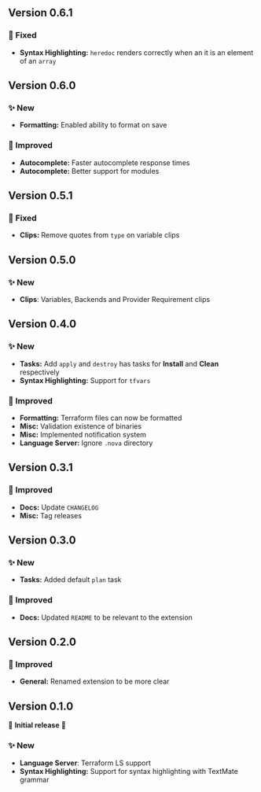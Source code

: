 ## Version 0.6.1

### 🐞 Fixed
- **Syntax Highlighting:** `heredoc` renders correctly when an it is an element of an `array`

## Version 0.6.0

### ✨ New
- **Formatting:** Enabled ability to format on save

### 💎 Improved
- **Autocomplete:** Faster autocomplete response times
- **Autocomplete:** Better support for modules


## Version 0.5.1

### 🐞 Fixed
- **Clips:** Remove quotes from `type` on variable clips

## Version 0.5.0

### ✨ New
- **Clips**: Variables, Backends and Provider Requirement clips

## Version 0.4.0

### ✨ New
- **Tasks:** Add `apply` and `destroy` has tasks for **Install** and **Clean** respectively
- **Syntax Highlighting:** Support for `tfvars`

### 💎 Improved
- **Formatting:** Terraform files can now be formatted
- **Misc:** Validation existence of binaries
- **Misc:** Implemented notification system
- **Language Server:** Ignore `.nova` directory



## Version 0.3.1

### 💎 Improved
- **Docs:** Update `CHANGELOG`
- **Misc:** Tag releases

## Version 0.3.0

### ✨ New
- **Tasks:** Added default `plan` task

### 💎 Improved
- **Docs:** Updated `README` to be relevant to the extension

## Version 0.2.0

### 💎 Improved
* **General:** Renamed extension to be more clear


## Version 0.1.0

🎉 **Initial release** 🎉


### ✨ New
- **Language Server**: Terraform LS support
- **Syntax Highlighting:** Support for syntax highlighting with TextMate grammar

